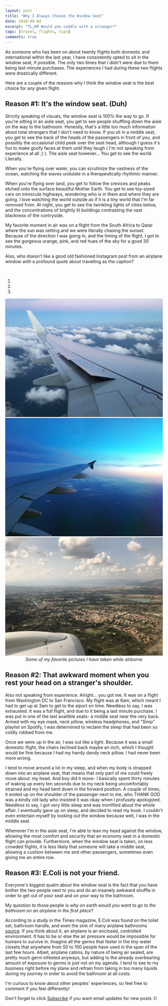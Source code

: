 ```yaml
---
layout: post
title: "Why I Always Choose the Window Seat"
date: 2018-09-04
excerpt: "TL;DR Would you cuddle with a stranger?"
tags: [travel, flights, tips]
comments: true
---
```

As someone who has been on about twenty flights both domestic and international within the last year, I have consistently opted to sit in the window seat, if possible. The only two times that I didn't were due to them being last-minute purchases. The experiences I had during these two flights were drastically different.

Here are a couple of the reasons why I think the window seat is the best choice for any given flight.


## Reason #1: It's the window seat. (Duh)

Strictly speaking of visuals, the window seat is 100% the way to go. If you're sitting in an aisle seat, you get to see people shuffling down the aisle on the way to the bathroom. Honestly, that's a little too much information about total strangers that I don't need to know. If you sit in a middle seat, you get to see the back of the heads of the passengers in front of you, and possibly the occasional child peek over the seat head, although I guess it's fun to make goofy faces at them until they laugh ( I'm not speaking from experience at all ;) ). The aisle seat however... You get to see the world. Literally. 

When you're flying over water, you can scrutinize the vastness of the ocean, watching the waves undulate in a therapeutically rhythmic manner. 

When you're flying over land, you get to follow the crevices and peaks etched onto the surface beautiful Mother Earth. You get to see toy-sized cars on miniscule highways, wondering who is in them and where they are going. I love watching the world outside as if it is a tiny world that I'm far removed from. At night, you get to see the twinkling lights of cities below, and the concentrations of brightly lit buildings contrasting the vast blackness of the contryside.

My favorite moment in air was on a flight from the South Africa to Qatar where the sun was setting and we were literally chasing the sunset. Because of the direction I was going in, and the timing of the flight, I got to see the gorgeous orange, pink, and red hues of the sky for a good 30 minutes. 

Also, who doesn't like a good old fashioned Instagram post from an airplane window with a profound quote about travelling as the caption?


<br/>

<script type="text/javascript" src="https://code.jquery.com/jquery.min.js"></script>
<script src="https://netdna.bootstrapcdn.com/bootstrap/3.0.3/js/bootstrap.min.js"></script>
<body>
<div class="bs-example">
    <div id="myCarousel" class="carousel slide" data-interval="6500" data-ride="carousel">
    	<!-- Carousel indicators -->
        <ol class="carousel-indicators">
            <li data-target="#myCarousel" data-slide-to="0" class="active"></li>
            <li data-target="#myCarousel" data-slide-to="1"></li>
            <li data-target="#myCarousel" data-slide-to="2"></li>
        </ol>   
       <!-- Carousel items -->
        <div class="carousel-inner">
            <div class="active item carousel-fade">
                <img src="/assets/img/Airplanes/air3.jpg">
            </div>
            <div class="item carousel-fade">
                <img src="/assets/img/Airplanes/air1.jpg">
            </div>
            <div class="item carousel-fade">
                <img src="/assets/img/Airplanes/Florence_airborne.jpg">
            </div>
        </div>
        <!-- Carousel nav -->
        <a class="carousel-control left" href="#myCarousel" data-slide="prev">
            <span class="glyphicon glyphicon-chevron-left"></span>
        </a>
        <a class="carousel-control right" href="#myCarousel" data-slide="next">
            <span class="glyphicon glyphicon-chevron-right"></span>
        </a>
    </div>
</div>
</body>

<center><i> Some of my favorite pictures I have taken while airborne </i></center>



## Reason #2: That awkward moment when you rest your head on a stranger's shoulder.

Also not speaking from experience. Alright... you got me. It was on a flight from Washington DC to San Francisco. My flight was at 6am, which meant I had to get up at 3am to get to the aiport on time. Needless to say, I was exhausted. It was a full flight, and due to it being a last minute purchase, I was put in one of the last availible seats- a middle seat near the very back. Armed with my eye mask, neck pillow, wireless headphones, and "Simp" playlist on Spotify, I was determined to reclaim the sleep that had been so coldly robbed from me. 

Once we were up in the air, I was out like a light. Because it was a small domestic flight, the chairs reclined back maybe an inch, which I thought would be fine because I had my handy dandy neck pillow. I had never been more wrong. 

I tend to move around a lot in my sleep, and when my body is strapped down into an airplane seat, that means that only part of me could freely move about: my head. And boy did it move- I basically spent thirty minutes of waking up every ten seconds due to my neck being uncomfortably strained and my head bent down in the forward position. A couple of times, it ended up on the shoulder of the passenger next to me, who THANK GOD was a kindly old lady who insisted it was okay when I profusely apologized. Needless to say, I got very little sleep and was mortified about the whole affair. I eventually gave up on sleep, and decided to read my book. I couldn't even entertain myself by looking out the window because well, I was in the middle seat.

Whenever I'm in the aisle seat, I'm able to lean my head against the window, allowing the most comfort and security that an economy seat in a domestic flight can provide. Furthermore, when the window seat is taken, on less crowded flights, it is less likely that someone will take a middle seat, allowing a cushion between me and other passengers, sometimes even giving me an entire row.

## Reason #3: E.Coli is not your friend.

Everyone's biggest qualm about the window seat is the fact that you have bother the two people next to you and do an insanely awkward shuffle in order to get out of your seat and on your way to the bathroom.

My question to those people is <i>why on earth would you want to go to the bathroom on an airplane in the first place</i>?

According to a study in the Times magazine, E.Coli was found on the toilet set, bathroom handle, and even the sink of many airplane bathrooms [source](http://time.com/4877041/dirtiest-places-on-airplanes/). If you think about it, an airplane is an enclosed, controlled environment. It has to be or else the air pressure would be impossible for humans to survive in. Imagine all the germs that fester in the tiny water closets that anywhere from 50 to 100 people have used in the span of the last few hours. Albeit, airplane cabins, by nature of being air sealed, are pretty much germ infested anyways, but adding to the already overbearing amount of exposure to germs is just not on my agenda. I tend to see to my business right before my plane and refrain from taking in too many liquids during my journey in order to avoid the bathroom at all costs.

I'm curious to know about other peoples' experiences, so feel free to comment if you feel differently!


Don't forget to click [Subscribe](https://wanderso.me) if you want email updates for new posts :)! 






